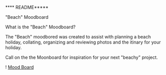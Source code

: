 **** README*****

"Beach" Moodboard

What is the "Beach" Moodboard?

The "Beach" moodbored was created to assist with planning a beach holiday, collating, organizing and reviewing photos and the itinary for your holiday.

Call on the the Moonboard for inspiration for your next "beachy" project.

! [Mood Board](./moodboard.png "Beach MoodBoard")
